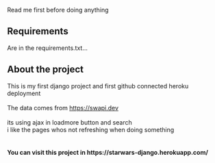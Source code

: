 Read me first before doing anything

## Requirements

Are in the requirements.txt...

## About the project

This is my first django project and first github connected heroku deployment<br><br>
The data comes from https://swapi.dev<br><br>
its using ajax in loadmore button and search  <br> i like the pages whos not refreshing when doing something<br><br>

<h4>You can visit this project in https://starwars-django.herokuapp.com/</h4>
